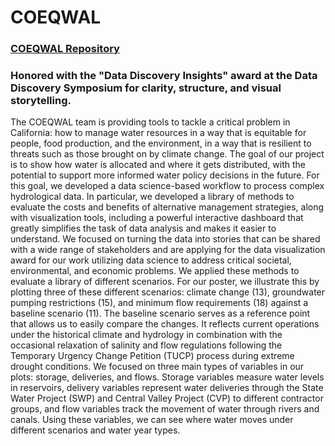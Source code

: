 # COEQWAL

### [COEQWAL Repository](https://github.com/maramahmedd/coeqwal)  

### Honored with the "Data Discovery Insights" award at the Data Discovery Symposium for clarity, structure, and visual storytelling.

The COEQWAL team is providing tools to tackle a critical problem in California: how to manage water resources in a way that is equitable for people, food production, and the environment, in a way that is resilient to threats such as those brought on by climate change. The goal of our project is to show how water is allocated and where it gets distributed, with the potential to support more informed water policy decisions in the future. For this goal, we developed a data science-based workflow to process complex hydrological data. In particular, we developed a library of methods to evaluate the costs and benefits of alternative management strategies, along with visualization tools, including a powerful interactive dashboard that greatly simplifies the task of data analysis and makes it easier to understand. We focused on turning the data into stories that can be shared with a wide range of stakeholders and are applying for the data visualization award for our work utilizing data science to address critical societal, environmental, and economic problems. We applied these methods to evaluate a library of different scenarios. For our poster, we illustrate this by plotting three of these different scenarios: climate change (13), groundwater pumping restrictions (15), and minimum flow requirements (18) against a baseline scenario (11). The baseline scenario serves as a reference point that allows us to easily compare the changes. It reflects current operations under the historical climate and hydrology in combination with the occasional relaxation of salinity and flow regulations following the Temporary Urgency Change Petition (TUCP) process during extreme drought conditions. We focused on three main types of variables in our plots: storage, deliveries, and flows. Storage variables measure water levels in reservoirs, delivery variables represent water deliveries through the State Water Project (SWP) and Central Valley Project (CVP) to different contractor groups, and flow variables track the movement of water through rivers and canals. Using these variables, we can see where water moves under different scenarios and water year types.
